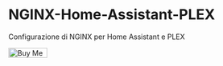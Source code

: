 # NGINX-Home-Assistant-PLEX
Configurazione di NGINX per Home Assistant e PLEX


<a href="https://www.buymeacoffee.com/rssfra97" target="_blank"><img src="https://cdn.buymeacoffee.com/buttons/v2/default-red.png" alt="Buy Me A Coffee" style="height: 20px !important;width: 77px !important;" ></a>
